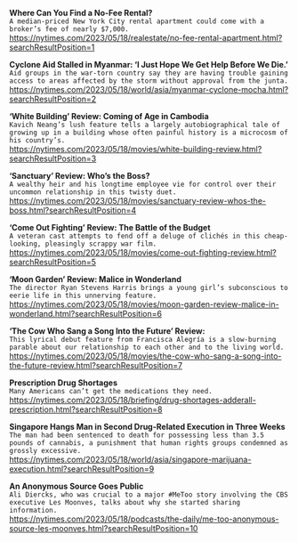 **Where Can You Find a No-Fee Rental?**\
`A median-priced New York City rental apartment could come with a broker’s fee of nearly $7,000.`\
https://nytimes.com/2023/05/18/realestate/no-fee-rental-apartment.html?searchResultPosition=1

**Cyclone Aid Stalled in Myanmar: ‘I Just Hope We Get Help Before We Die.’**\
`Aid groups in the war-torn country say they are having trouble gaining access to areas affected by the storm without approval from the junta.`\
https://nytimes.com/2023/05/18/world/asia/myanmar-cyclone-mocha.html?searchResultPosition=2

**‘White Building’ Review: Coming of Age in Cambodia**\
`Kavich Neang’s lush feature tells a largely autobiographical tale of growing up in a building whose often painful history is a microcosm of his country’s.`\
https://nytimes.com/2023/05/18/movies/white-building-review.html?searchResultPosition=3

**‘Sanctuary’ Review: Who’s the Boss?**\
`A wealthy heir and his longtime employee vie for control over their uncommon relationship in this twisty duet.`\
https://nytimes.com/2023/05/18/movies/sanctuary-review-whos-the-boss.html?searchResultPosition=4

**‘Come Out Fighting’ Review: The Battle of the Budget**\
`A veteran cast attempts to fend off a deluge of clichés in this cheap-looking, pleasingly scrappy war film.`\
https://nytimes.com/2023/05/18/movies/come-out-fighting-review.html?searchResultPosition=5

**‘Moon Garden’ Review: Malice in Wonderland**\
`The director Ryan Stevens Harris brings a young girl’s subconscious to eerie life in this unnerving feature.`\
https://nytimes.com/2023/05/18/movies/moon-garden-review-malice-in-wonderland.html?searchResultPosition=6

**‘The Cow Who Sang a Song Into the Future’ Review:**\
`This lyrical debut feature from Francisca Alegría is a slow-burning parable about our relationship to each other and to the living world.`\
https://nytimes.com/2023/05/18/movies/the-cow-who-sang-a-song-into-the-future-review.html?searchResultPosition=7

**Prescription Drug Shortages**\
`Many Americans can’t get the medications they need.`\
https://nytimes.com/2023/05/18/briefing/drug-shortages-adderall-prescription.html?searchResultPosition=8

**Singapore Hangs Man in Second Drug-Related Execution in Three Weeks**\
`The man had been sentenced to death for possessing less than 3.5 pounds of cannabis, a punishment that human rights groups condemned as grossly excessive.`\
https://nytimes.com/2023/05/18/world/asia/singapore-marijuana-execution.html?searchResultPosition=9

**An Anonymous Source Goes Public**\
`Ali Diercks, who was crucial to a major #MeToo story involving the CBS executive Les Moonves, talks about why she started sharing information.`\
https://nytimes.com/2023/05/18/podcasts/the-daily/me-too-anonymous-source-les-moonves.html?searchResultPosition=10

